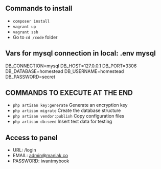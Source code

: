 ## Commands to install ##

- `composer install` 
- `vagrant up`
- `vagrant ssh`
- Go to `cd /code` folder


## Vars for mysql connection in local: .env mysql ##

DB_CONNECTION=mysql
DB_HOST=127.0.0.1
DB_PORT=3306
DB_DATABASE=homestead
DB_USERNAME=homestead
DB_PASSWORD=secret

## COMMANDS TO EXECUTE AT THE END ##
- `php artisan key:generate` Generate an encryption key
- `php artisan migrate` Create the database structure
- `php artisan vendor:publish` Copy configuration files
- `php artisan db:seed` Insert test data for testing

## Access to panel ##
- URL: /login
- EMAIL: admin@maniak.co
- PASSWORD: iwantmybook